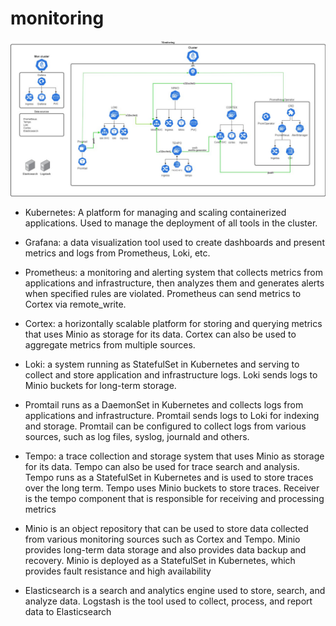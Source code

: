 # monitoring

![image](https://github.com/ivorobey/monitoring_scheme/blob/main/mon_scheme.jpg)

- Kubernetes: A platform for managing and scaling containerized applications. Used to manage the deployment of all tools in the cluster.

- Grafana: a data visualization tool used to create dashboards and present metrics and logs from Prometheus, Loki, etc.

- Prometheus: a monitoring and alerting system that collects metrics from applications and infrastructure, then analyzes them and generates alerts when specified rules are violated. Prometheus can send metrics to Cortex via remote_write.

- Cortex: a horizontally scalable platform for storing and querying metrics that uses Minio as storage for its data. Cortex can also be used to aggregate metrics from multiple sources.

- Loki: a system running as StatefulSet in Kubernetes and serving to collect and store application and infrastructure logs. Loki sends logs to Minio buckets for long-term storage.

- Promtail runs as a DaemonSet in Kubernetes and collects logs from applications and infrastructure. Promtail sends logs to Loki for indexing and storage. 
  Promtail can be configured to collect logs from various sources, such as log files, syslog, journald and others.

- Tempo: a trace collection and storage system that uses Minio as storage for its data. Tempo can also be used for trace search and analysis.
  Tempo runs as a StatefulSet in Kubernetes and is used to store traces over the long term. Tempo uses Minio buckets to store traces.
  Receiver is the tempo component that is responsible for receiving and processing metrics
  
- Minio is an object repository that can be used to store data collected from various monitoring sources such as Cortex and Tempo. Minio provides long-term data storage   and also provides data backup and recovery.
  Minio is deployed as a StatefulSet in Kubernetes, which provides fault resistance and high availability

- Elasticsearch is a search and analytics engine used to store, search, and analyze data. 
  Logstash is the tool used to collect, process, and report data to Elasticsearch
